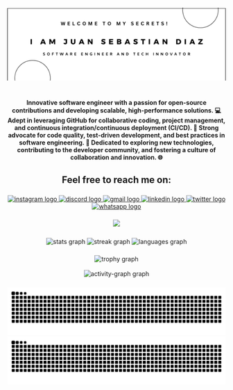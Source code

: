 <br clear="both">

<div align="center">
  <img src="https://github.com/Sebastian-411/Sebastian-411/blob/master/banneri.png?raw=true"  />
</div>

###

<h1 align="center"></h1>

###

<h4 align="center">Innovative software engineer with a passion for open-source contributions and developing scalable, high-performance solutions. 💻 Adept in leveraging GitHub for collaborative coding, project management, and continuous integration/continuous deployment (CI/CD). 🚀 Strong advocate for code quality, test-driven development, and best practices in software engineering. 🌟 Dedicated to exploring new technologies, contributing to the developer community, and fostering a culture of collaboration and innovation. 🌐</h4>

###

<h2 align="center">Feel free to reach me on:</h2>

###

<div align="center">
  <a href="https://www.instagram.com/sebastian._.411._" target="_blank">
    <img src="https://img.shields.io/static/v1?message=Instagram&logo=instagram&label=&color=E4405F&logoColor=white&labelColor=&style=for-the-badge" height="35" alt="instagram logo"  />
  </a>
  <a href="https://www.discordapp.com/users/sebastian._.411" target="_blank">
    <img src="https://img.shields.io/static/v1?message=Discord&logo=discord&label=&color=7289DA&logoColor=white&labelColor=&style=for-the-badge" height="35" alt="discord logo"  />
  </a>
  <a href="mailto:sg5043161@gmail.com" target="_blank">
    <img src="https://img.shields.io/static/v1?message=Gmail&logo=gmail&label=&color=D14836&logoColor=white&labelColor=&style=for-the-badge" height="35" alt="gmail logo"  />
  </a>
  <a href="https://www.linkedin.com/in/sebastian-diaz-sanchez/" target="_blank">
    <img src="https://img.shields.io/static/v1?message=LinkedIn&logo=linkedin&label=&color=0077B5&logoColor=white&labelColor=&style=for-the-badge" height="35" alt="linkedin logo"  />
  </a>
  <a href="https://twitter.com/Sebastian411_" target="_blank">
    <img src="https://img.shields.io/static/v1?message=Twitter&logo=twitter&label=&color=1DA1F2&logoColor=white&labelColor=&style=for-the-badge" height="35" alt="twitter logo"  />
  </a>
  <a href="wa.me/573126045669" target="_blank">
    <img src="https://img.shields.io/static/v1?message=Whatsapp&logo=whatsapp&label=&color=25D366&logoColor=white&labelColor=&style=for-the-badge" height="35" alt="whatsapp logo"  />
  </a>
</div>

###

<div align="center">
  <img src="https://profile-counter.glitch.me/Sebastian-411/count.svg?"  />
</div>

###

<div align="center">
  <img src="https://github-readme-stats.vercel.app/api?username=Sebastian-411&hide_title=false&hide_rank=false&show_icons=true&include_all_commits=true&count_private=true&disable_animations=false&theme=ocean_dark&locale=en&hide_border=false&custom_title=GITHUB%20STATS!%20%F0%9F%99%80" height="160" alt="stats graph"  />
  <img src="https://streak-stats.demolab.com?user=Sebastian-411&locale=en&mode=daily&theme=ocean_dark&hide_border=false&border_radius=5" height="160" alt="streak graph"  />
  <img src="https://github-readme-stats.vercel.app/api/top-langs?username=Sebastian-411&locale=en&hide_title=false&layout=compact&card_width=320&langs_count=6&theme=ocean_dark&hide_border=false&custom_title=My%20used%20languages" height="160" alt="languages graph"  />
</div>

###

<div align="center" >
  <img src="https://github-profile-trophy.vercel.app/?username=Sebastian-411&theme=discord&column=4&row=10&margin-w=8&margin-h=8&no-frame=true" alt="trophy graph"  /> 
  <br><br>
    <img   src="https://github-readme-activity-graph.vercel.app/graph?username=Sebastian-411&radius=16&theme=github-dark&area=true&order=5&custom_title=MY%20ACTIVITY!%20%F0%9F%A7%8F&hide_border=false" alt="activity-graph graph"  />
</div>

###

<p align="center">
  <img src="https://raw.githubusercontent.com/sebastian-411/sebastian-411/output/github-contribution-grid-snake-dark.svg#gh-dark-mode-only" alt="GitHub Contribution Grid Snake Animation" />
  <img src="https://raw.githubusercontent.com/sebastian-411/sebastian-411/output/github-contribution-grid-snake.svg#gh-light-mode-only" alt="GitHub Contribution Grid Snake Animation" />
</p>

###

